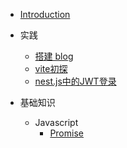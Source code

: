 - [Introduction](README.md)

- 实践

  - [搭建 blog](/exercise/blog.md)
  - [vite初探](/exercise/vite-demo.md)
  - [nest.js中的JWT登录](/exercise/nest.js中的JWT登录.md)

- 基础知识
  - Javascript
    - [Promise](/javascript/code/promise.md)
